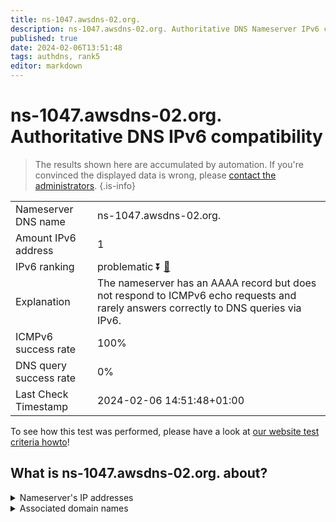 ```yaml
---
title: ns-1047.awsdns-02.org.
description: ns-1047.awsdns-02.org. Authoritative DNS Nameserver IPv6 compatibility
published: true
date: 2024-02-06T13:51:48
tags: authdns, rank5
editor: markdown
---
```


# ns-1047.awsdns-02.org. Authoritative DNS IPv6 compatibility

> The results shown here are accumulated by automation. If you're convinced the displayed data is wrong, please [contact the administrators](/howto/chat). 
{.is-info}




|   |   |
| - | - |
| Nameserver DNS name | ns-1047.awsdns-02.org.
| Amount IPv6 address | 1
| IPv6 ranking | problematic :arrow_double_down: [🔗](/howto/ranking) |
| Explanation | The nameserver has an AAAA record but does not respond to ICMPv6 echo requests and rarely answers correctly to DNS queries via IPv6. |
| ICMPv6 success rate | 100%|
| DNS query success rate | 0% |
| Last Check Timestamp | 2024-02-06 14:51:48+01:00 |

To see how this test was performed, please have a look at [our website test criteria howto](/howto/testcriteria/authdns)!


## What is ns-1047.awsdns-02.org. about?




<details>
<summary>Nameserver's IP addresses</summary>

2600:9000:5304:1700::1

</details>



<details>
<summary>Associated domain names</summary>

www.mongodb.com

</details>
